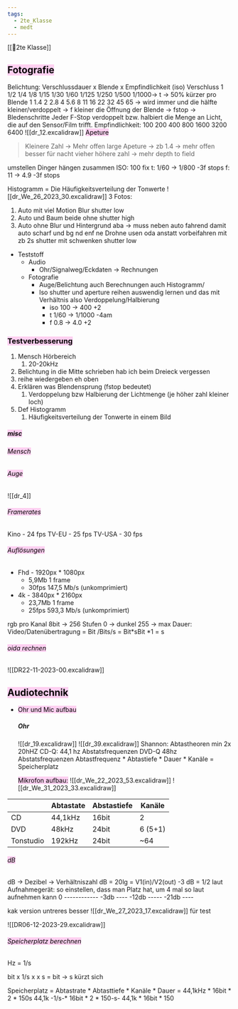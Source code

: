 ```yaml
---
tags:
  - 2te_Klasse
  - medt
---
```

[[🥲2te Klasse]]

## <mark style="background: #FFB8EBA6;">Fotografie</mark>

Belichtung: Verschlussdauer x Blende x Empfindlichkeit (iso)
Verschluss 1 1/2 1/4 1/8 1/15 1/30 1/60 1/125 1/250 1/500 1/1000→ t → 50% kürzer pro
Blende 1 1.4 2 2.8 4 5.6 8 11 16 22 32 45 65 → wird immer und die hälfte kleiner/verdoppelt → f kleiner die Öffnung der Blende → fstop → Bledenschritte
Jeder F-Stop verdoppelt bzw. halbiert die Menge an Licht, die auf den Sensor/Film trifft.
Empfindlichkeit: 100 200 400 800 1600 3200 6400 
![[dr_12.excalidraw]]
<mark style="background: #FFB8EBA6;">Apeture</mark>

> Kleinere Zahl → Mehr offen
> large Apeture → zb 1.4 → mehr offen besser für nacht vieher
> höhere zahl → mehr depth to field

umstellen Dinger hängen zusammen
ISO: 100 fix
t: 1/60 → 1/800 -3f stops
f: 11 → 4.9 -3f stops

Histogramm = Die Häufigkeitsverteilung der Tonwerte
![[dr_We_26_2023_30.excalidraw]]
3 Fotos:
1) Auto mit viel Motion Blur shutter low
2) Auto und Baum beide ohne shutter high
3) Auto ohne Blur und Hintergrund aba → muss neben auto fahrend damit auto scharf und bg nd enf ne Drohne usen oda anstatt vorbeifahren mit zb 2s shutter mit schwenken shutter low

- Teststoff
	- Audio
		- Ohr/Signalweg/Eckdaten → Rechnungen
	- Fotografie
		- Auge/Belichtung auch Berechnungen auch Histogramm/
		- Iso shutter und aperture reihen auswendig lernen und das mit Verhältnis also Verdoppelung/Halbierung
			- iso 100 → 400 +2
			- t 1/60 → 1/1000 -4am
			- f 0.8 → 4.0 +2
### <mark style="background: #FFB8EBA6;">Testverbesserung</mark>

1. Mensch Hörbereich
	1. 20-20kHz
2. Belichtung in die Mitte schrieben hab ich beim Dreieck vergessen
3. reihe wiedergeben eh oben
4. Erklären was Blendensprung (fstop bedeutet)
	1. Verdoppelung bzw Halbierung der Lichtmenge (je höher zahl kleiner loch)
5. Def Histogramm
	1. Häufigkeitsverteilung der Tonwerte in einem Bild

##### <mark style="background: #FFB8EBA6;">misc</mark> 
###### <mark style="background: #FFB8EBA6;">Mensch</mark>
###### <mark style="background: #FFB8EBA6;">Auge</mark>
![[dr_4]]

###### <mark style="background: #FFB8EBA6;">Framerates</mark>

Kino - 24 fps
TV-EU - 25 fps
TV-USA - 30 fps

###### <mark style="background: #FFB8EBA6;">Auflösungen</mark>

- Fhd - 1920px * 1080px
	- 5,9Mb 1 frame
	- 30fps 147,5 Mb/s (unkomprimiert) 
- 4k - 3840px * 2160px
	- 23,7Mb 1 frame
	- 25fps 593,3 Mb/s (unkomprimiert) 
	 
rgb pro Kanal 8bit → 256 Stufen 0 → dunkel 255 → max
Dauer: Video/Datenübertragung = Bit /Bits/s = Bit*sBit *1 = s

###### <mark style="background: #FFB8EBA6;">oida rechnen</mark>

![[DR22-11-2023-00.excalidraw]]
## <mark style="background: #FFB8EBA6;">Audiotechnik</mark>

- <mark style="background: #FFB8EBA6;">Ohr und Mic aufbau</mark>
	##### Ohr
	![[dr_19.excalidraw]]
	![[dr_39.excalidraw]]
	Shannon: Abtastheoren
	min 2x 20hHZ
	CD-Q: 44,1 hz Abstatsfrequenzen
	DVD-Q 48hz Abstatsfrequenzen
	Abtastfrequenz * Abtastiefe * Dauer * Kanäle = Speicherplatz
	
	<mark style="background: #FFB8EBA6;">Mikrofon aufbau:</mark> 
	![[dr_We_22_2023_53.excalidraw]]
	![[dr_We_31_2023_33.excalidraw]]

|     | Abtastate | Abstastiefe | Kanäle |
| --- | --------- | ----------- | ------ |
| CD  |      44,1kHz     |          16bit   |      2  |
| DVD |     48kHz      |             24bit|   6 (5+1)     |
| Tonstudio    |     192kHz      |        24bit     |    ~64    |

###### <mark style="background: #FFB8EBA6;">dB</mark>

dB → Dezibel → Verhältniszahl 
dB = 20lg = V1(in)/V2(out)
-3 dB = 1/2 laut
Aufnahmegerät: so einstellen, dass man Platz hat, um 4 mal so laut aufnehmen kann
0 ------------
-3db ----
-12db -----
-21db ----


kak version untreres besser
![[dr_We_27_2023_17.excalidraw]]
für test

![[DR06-12-2023-29.excalidraw]]

###### <mark style="background: #FFB8EBA6;">Speicherplatz berechnen</mark>

Hz = 1/s

bit x 1/s x x s = bit → s kürzt sich

Speicherplatz = Abtastrate * Abtasttiefe * Kanäle * Dauer
= 44,1kHz * 16bit * 2 * 150s
44,1k -1/s-* 16bit * 2 * 150-s-
44,1k * 16bit * 150

